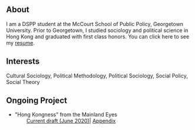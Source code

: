 ## About
I am a DSPP student at the McCourt School of Public Policy, Georgetown University. Prior to Georgetown, I studied sociology and political science in Hong Kong and graduated with first class honors. You can click here to see my [resume](CV/Resume_of_Charlie_Zhang).

## Interests

Cultural Sociology, Political Methodology, Political Sociology, Social Policy, Social Theory

## Ongoing Project 
- "Hong Kongness" from the Mainland Eyes\
 &nbsp; &nbsp; &nbsp; &nbsp; [Current draft (June 2020)](Project/Hong_Kongness_from_the_Mainland_Eyes.pdf)| [Appendix]()
